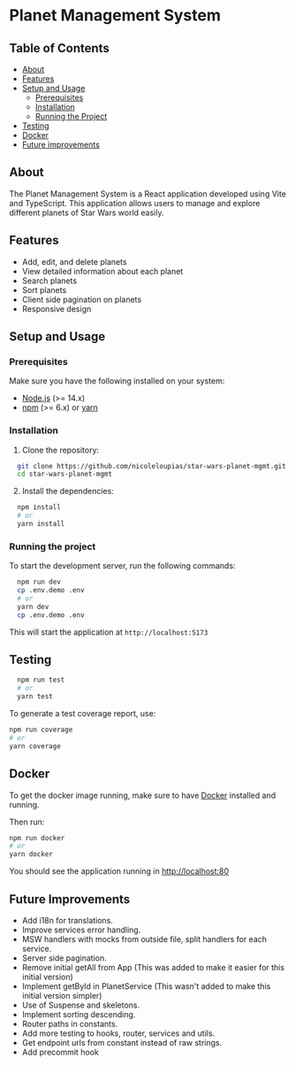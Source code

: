 # Planet Management System

## Table of Contents

- [About](#about)
- [Features](#features)
- [Setup and Usage](#getting-started)
  - [Prerequisites](#prerequisites)
  - [Installation](#installation)
  - [Running the Project](#running-the-project)
- [Testing](#testing)
- [Docker](#docker)
- [Future improvements](#future-improvements)

## About

The Planet Management System is a React application developed using Vite and TypeScript. This application allows users to manage and explore different planets of Star Wars world easily.

## Features

- Add, edit, and delete planets
- View detailed information about each planet
- Search planets
- Sort planets
- Client side pagination on planets
- Responsive design

## Setup and Usage

### Prerequisites

Make sure you have the following installed on your system:

- [Node.js](https://nodejs.org/en/) (>= 14.x)
- [npm](https://www.npmjs.com/) (>= 6.x) or [yarn](https://yarnpkg.com/)

### Installation

1. Clone the repository:

```sh
  git clone https://github.com/nicoleloupias/star-wars-planet-mgmt.git
  cd star-wars-planet-mgmt
```

2.  Install the dependencies:

```sh
  npm install
  # or
  yarn install
```

### Running the project

To start the development server, run the following commands:

```sh
  npm run dev
  cp .env.demo .env
  # or
  yarn dev
  cp .env.demo .env
```

This will start the application at `http://localhost:5173`

## Testing

```sh
  npm run test
  # or
  yarn test
```

To generate a test coverage report, use:

```sh
npm run coverage
# or
yarn coverage
```

## Docker

To get the docker image running, make sure to have [Docker](https://www.docker.com/products/docker-desktop/) installed and running.

Then run:

```sh
npm run docker
# or
yarn docker
```

You should see the application running in [http://localhost:80](http://localhost:80)

## Future Improvements

- Add i18n for translations.
- Improve services error handling.
- MSW handlers with mocks from outside file, split handlers for each service.
- Server side pagination.
- Remove initial getAll from App (This was added to make it easier for this initial version)
- Implement getById in PlanetService (This wasn't added to make this initial version simpler)
- Use of Suspense and skeletons.
- Implement sorting descending.
- Router paths in constants.
- Add more testing to hooks, router, services and utils.
- Get endpoint urls from constant instead of raw strings.
- Add precommit hook
